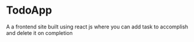 # TodoApp
A  a frontend site built using react js where you can add task to accomplish and delete it on completion
